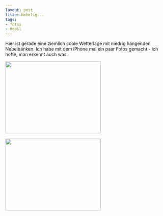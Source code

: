 ```yaml
--- 
layout: post
title: Nebelig...
tags: 
- fotos
- mobil
---
```

Hier ist gerade eine ziemlich coole Wetterlage mit niedrig hängenden Nebelbänken. Ich habe mit dem iPhone mal ein paar Fotos gemacht - ich hoffe, man erkennt auch was.
<p><a href="http://blog.fabianonline.de/wp-content/uploads/2009/12/l_1600_1200_D8BD8137-6661-49FB-81B0-51B1E2BA536F.jpeg"><img src="http://blog.fabianonline.de/wp-content/uploads/2009/12/l_1600_1200_D8BD8137-6661-49FB-81B0-51B1E2BA536F.jpeg" alt="" width="300" height="225" class="alignnone size-full wp-image-364" /></a><br /><br /><a href="http://blog.fabianonline.de/wp-content/uploads/2009/12/l_1600_1200_E95DDFE7-A456-4D99-AC2E-EDB978E4F09D.jpeg"><img src="http://blog.fabianonline.de/wp-content/uploads/2009/12/l_1600_1200_E95DDFE7-A456-4D99-AC2E-EDB978E4F09D.jpeg" alt="" width="300" height="225" class="alignnone size-full wp-image-364" /></a></p>
